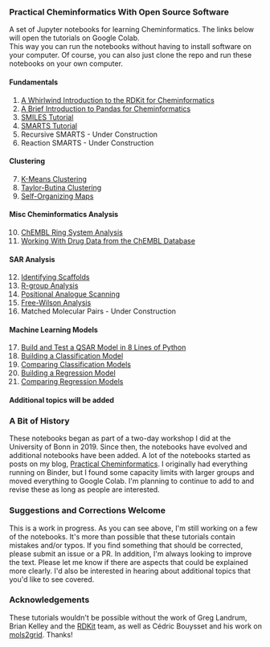 ### Practical Cheminformatics With Open Source Software
A set of Jupyter notebooks for learning Cheminformatics.  The links below will open the tutorials on Google Colab.  
This way you can run the notebooks without having to install software on your computer. Of course, you can also just
clone the repo and run these notebooks on your own computer. 

#### Fundamentals
1. [A Whirlwind Introduction to the RDKit for Cheminformatics](https://colab.research.google.com/github/PatWalters/practical_cheminformatics_tutorials/blob/main/fundamentals/A_Whirlwind_Introduction_To_The_RDKit.ipynb)
2. [A Brief Introduction to Pandas for Cheminformatics](https://colab.research.google.com/github/PatWalters/practical_cheminformatics_tutorials/blob/main/fundamentals/pandas_intro.ipynb)
3. [SMILES Tutorial](https://colab.research.google.com/github/PatWalters/practical_cheminformatics_tutorials/blob/main/fundamentals/SMILES_tutorial.ipynb)
4. [SMARTS Tutorial](https://colab.research.google.com/github/PatWalters/practical_cheminformatics_tutorials/blob/main/fundamentals/SMARTS_tutorial.ipynb)
5. Recursive SMARTS - Under Construction
6. Reaction SMARTS - Under Construction

#### Clustering
7. [K-Means Clustering](https://colab.research.google.com/github/PatWalters/practical_cheminformatics_tutorials/blob/main/clustering/kmeans_clustering.ipynb)
8. [Taylor-Butina Clustering](https://colab.research.google.com/github/PatWalters/practical_cheminformatics_tutorials/blob/main/clustering/taylor_butina_clustering.ipynb)
9. [Self-Organizing Maps](https://colab.research.google.com/github/PatWalters/practical_cheminformatics_tutorials/blob/main/clustering/self_organizing_map.ipynb)

#### Misc Cheminformatics Analysis
10. [ChEMBL Ring System Analysis](https://colab.research.google.com/github/PatWalters/practical_cheminformatics_tutorials/blob/main/misc/ChEMBL_ring_system_analysis.ipynb)
11. [Working With Drug Data from the ChEMBL Database](https://colab.research.google.com/github/PatWalters/practical_cheminformatics_tutorials/blob/main/misc/working_with_ChEMBL_drug_data.ipynb)

#### SAR Analysis
12. [Identifying Scaffolds](https://colab.research.google.com/github/PatWalters/practical_cheminformatics_tutorials/blob/main/sar_analysis/find_scaffolds.ipynb)
13. [R-group Analysis](https://colab.research.google.com/github/PatWalters/practical_cheminformatics_tutorials/blob/main/sar_analysis/R_group_analysis.ipynb)
14. [Positional Analogue Scanning](https://colab.research.google.com/github/PatWalters/practical_cheminformatics_tutorials/blob/main/sar_analysis/positional_analogue_scanning.ipynb)
15. [Free-Wilson Analysis](https://colab.research.google.com/github/PatWalters/practical_cheminformatics_tutorials/blob/main/sar_analysis/free_wilson.ipynb)
16. Matched Molecular Pairs - Under Construction

#### Machine Learning Models
17. [Build and Test a QSAR Model in 8 Lines of Python](https://colab.research.google.com/github/PatWalters/practical_cheminformatics_tutorials/blob/main/ml_models/QSAR_in_8_lines.ipynb)
18. [Building a Classification Model](https://colab.research.google.com/github/PatWalters/practical_cheminformatics_tutorials/blob/main/ml_models/classification_model.ipynb)
19. [Comparing Classification Models](https://colab.research.google.com/github/PatWalters/practical_cheminformatics_tutorials/blob/main/ml_models/comparing_classification_models.ipynb)
20. [Building a Regression Model](https://colab.research.google.com/github/PatWalters/practical_cheminformatics_tutorials/blob/main/ml_models/regression_model.ipynb)
21. [Comparing Regression Models](https://colab.research.google.com/github/PatWalters/practical_cheminformatics_tutorials/blob/main/ml_models/comparing_regression_models.ipynb)

#### Additional topics will be added

### A Bit of History
These notebooks began as part of a two-day workshop I did at the University of Bonn in 2019.  Since then, the notebooks have evolved and additional notebooks have been added.  A lot of the notebooks started as posts on my blog, [Practical Cheminformatics](https://practicalcheminformatics.blogspot.com/). I originally had everything running on Binder, but I found some capacity limits with larger groups and moved everything to Google Colab.  I'm planning to continue to add to and revise these as long as people are interested. 

### Suggestions and Corrections Welcome
This is a work in progress.  As you can see above, I'm still working on a few of the notebooks.  It's more than possible that these tutorials contain mistakes and/or typos.  If you find something that should be corrected, please submit an issue or a PR.  In addition, I'm always looking to improve the text.  Please let me know if there are aspects that could be explained more clearly.  I'd also be interested in hearing about additional topics that you'd like to see covered. 

### Acknowledgements
These tutorials wouldn't be possible without the work of Greg Landrum, Brian Kelley and the [RDKit](https://www.rdkit.org/) team, as well as Cédric Bouysset and his work on [mols2grid](https://github.com/cbouy/mols2grid). Thanks! 
